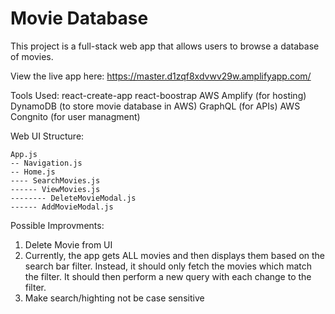 # Movie Database

This project is a full-stack web app that allows users to browse a database of movies.

View the live app here: https://master.d1zqf8xdvwv29w.amplifyapp.com/

Tools Used:
react-create-app 
react-boostrap
AWS Amplify (for hosting)
DynamoDB (to store movie database in AWS)
GraphQL (for APIs)
AWS Congnito (for user managment)

Web UI Structure:
```
App.js
-- Navigation.js
-- Home.js
---- SearchMovies.js
------ ViewMovies.js
-------- DeleteMovieModal.js
------ AddMovieModal.js
```

Possible Improvments: 
1. Delete Movie from UI
2. Currently, the app gets ALL movies and then displays them based on the search bar filter. Instead, it should only fetch the movies which match the filter. It should then perform a new query with each change to the filter.
3. Make search/highting not be case sensitive